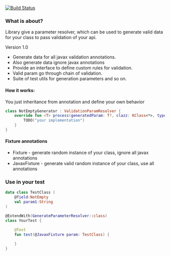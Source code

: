 [![Build Status](https://travis-ci.org/skbkontur/KFixture.svg?branch=master)](https://travis-ci.org/skbkontur/KFixture)

### What is about?

Library give a parameter resolver,
which can be used to generate valid data for your class to pass validation of your api.

Version 1.0

* Generate data for all javax validation annotations.
* Also generate data ignore javax annotations
* Provide an interface to define custom rules for validation.
* Valid param go through chain of validation.
* Suite of test utils for generation parameters and so on.

#### How it works:

You just inheritance from annotation and define your own behavior
```kotlin
class NotEmptyGenerator : ValidationParamResolver {
    override fun <T> process(generatedParam: T?, clazz: KClass<*>, type: KType, annotation: Annotation): Any? {
        TODO("your implementation")
    }
}
```

#### Fixture annotations

* Fixture - generate random instance of your class, ignore all javax annotations
* JavaxFixture - generate valid random instance of your class, use all annotations

### Use in your test

```kotlin
data class TestClass (
    @field:NotEmpty
    val param1:String
)

@ExtendWith(GenerateParameterResolver::class)
class YourTest {

    @Test
    fun test(@JavaxFixture param: TestClass) {
    
    }
}
```






